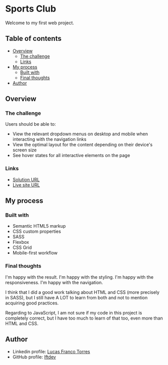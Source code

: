 # Sports Club

Welcome to my first web project.

## Table of contents

- [Overview](#overview)
  - [The challenge](#the-challenge)
  - [Links](#links)
- [My process](#my-process)
  - [Built with](#built-with)
  - [Final thoughts](#final-thoughts)
- [Author](#author)

## Overview

### The challenge

Users should be able to:

- View the relevant dropdown menus on desktop and mobile when interacting with the navigation links
- View the optimal layout for the content depending on their device's screen size
- See hover states for all interactive elements on the page

### Links

- [Solution URL](https://github.com/hydrae-soft/Proyecto-Coder)
- [Live site URL](https://hydrae-soft.github.io/Proyecto-Coder/)

## My process

### Built with

- Semantic HTML5 markup
- CSS custom properties
- SASS
- Flexbox
- CSS Grid
- Mobile-first workflow

### Final thoughts

I'm happy with the result. I'm happy with the styling. I'm happy with the responsiveness. I'm happy with the navigation.

I think that I did a good work talking about HTML and CSS (more precisely in SASS), but I still have A LOT to learn from both and not to mention acquiring good practices.

Regarding to JavaScript, I am not sure if my code in this project is completely correct, but I have too much to learn of that too, even more than HTML and CSS.

## Author
- Linkedin profile: [Lucas Franco Torres](https://linkedin.com/in/frontdev-lucastorres)
- GitHub profile: [lftdev](https://github.com/lftdev)
